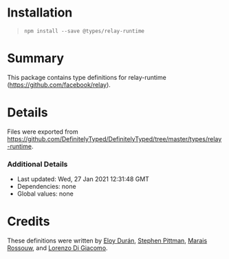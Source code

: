 # Installation
> `npm install --save @types/relay-runtime`

# Summary
This package contains type definitions for relay-runtime (https://github.com/facebook/relay).

# Details
Files were exported from https://github.com/DefinitelyTyped/DefinitelyTyped/tree/master/types/relay-runtime.

### Additional Details
 * Last updated: Wed, 27 Jan 2021 12:31:48 GMT
 * Dependencies: none
 * Global values: none

# Credits
These definitions were written by [Eloy Durán](https://github.com/alloy), [Stephen Pittman](https://github.com/Stephen2), [Marais Rossouw](https://github.com/maraisr), and [Lorenzo Di Giacomo](https://github.com/morrys).
